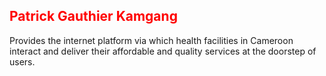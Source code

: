 <style>
  .red-text {
    color: red;
  }
  </style>
  
  <h2 class="red-text">Patrick Gauthier Kamgang </h2>
  
Provides the internet platform via which health facilities in Cameroon interact and deliver their affordable and quality services at the doorstep of users.
